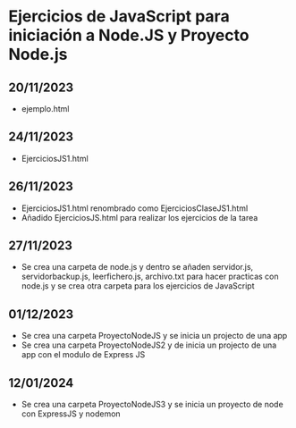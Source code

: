 # Ejercicios de JavaScript para iniciación a Node.JS y Proyecto Node.js

## 20/11/2023
- ejemplo.html

## 24/11/2023
- EjerciciosJS1.html

## 26/11/2023
- EjerciciosJS1.html renombrado como EjerciciosClaseJS1.html
- Añadido EjerciciosJS.html para realizar los ejercicios de la tarea

## 27/11/2023
- Se crea una carpeta de node.js y dentro se añaden servidor.js, servidorbackup.js, leerfichero.js, archivo.txt para hacer practicas con node.js y se crea otra carpeta para los ejercicios de JavaScript

## 01/12/2023
- Se crea una carpeta ProyectoNodeJS y se inicia un projecto de una app
- Se crea una carpeta ProyectoNodeJS2 y de inicia un projecto de una app con el modulo de Express JS

## 12/01/2024
- Se crea una carpeta ProyectoNodeJS3 y se inicia un proyecto de node con ExpressJS y nodemon